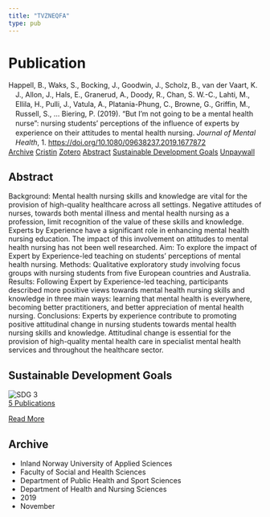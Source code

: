 ```yaml
---
title: "TVZNEQFA"
type: pub
---
```

<h1>Publication</h1>
<article id="csl-bib-container-TVZNEQFA" class="csl-bib-container">
  <div class="csl-bib-body" style="line-height: 1.35; padding-left: 1em; text-indent:-1em;">
  <div class="csl-entry">Happell, B., Waks, S., Bocking, J., Goodwin, J., Scholz, B., van der Vaart, K. J., Allon, J., Hals, E., Granerud, A., Doody, R., Chan, S. W.-C., Lahti, M., Ellila, H., Pulli, J., Vatula, A., Platania-Phung, C., Browne, G., Griffin, M., Russell, S., &#x2026; Biering, P. (2019). &#x201C;But I&#x2019;m not going to be a mental health nurse&#x201D;: nursing students&#x2019; perceptions of the influence of experts by experience on their attitudes to mental health nursing. <i>Journal of Mental Health</i>, 1. <a href="https://doi.org/10.1080/09638237.2019.1677872">https://doi.org/10.1080/09638237.2019.1677872</a></div>
</div>
  <div class="csl-bib-buttons">
    <a href="#taxonomy-article-TVZNEQFA" class="csl-bib-button">Archive</a>
    <a href="https://app.cristin.no/results/show.jsf?id=1743136" alt="Cristin URL" class="csl-bib-button">Cristin</a>
    <a href="http://zotero.org/groups/5402882/items/TVZNEQFA" alt="Zotero URL" class="csl-bib-button">Zotero</a>
    <a href="#abstract-article-TVZNEQFA" class="csl-bib-button">Abstract</a>
    <a href="#sdg-article-TVZNEQFA" class="csl-bib-button">Sustainable Development Goals</a>
    <a href="https://doi.org/10.1080/09638237.2019.1677872" class="csl-bib-button">Unpaywall</a>
  </div>
  <div id="csl-bib-meta-container-TVZNEQFA"></div>
</article>
<div id="csl-bib-meta-TVZNEQFA" class="csl-bib-meta">
  <article id="abstract-article-TVZNEQFA" class="abstract-article">
    <h1>Abstract</h1>
    Background: Mental health nursing skills and knowledge are vital for the provision of high-quality healthcare across all settings. Negative attitudes of nurses, towards both mental illness and mental health nursing as a profession, limit recognition of the value of these skills and knowledge. Experts by Experience have a significant role in enhancing mental health nursing education. The impact of this involvement on attitudes to mental health nursing has not been well researched. Aim: To explore the impact of Expert by Experience-led teaching on students’ perceptions of mental health nursing. Methods: Qualitative exploratory study involving focus groups with nursing students from five European countries and Australia. Results: Following Expert by Experience-led teaching, participants described more positive views towards mental health nursing skills and knowledge in three main ways: learning that mental health is everywhere, becoming better practitioners, and better appreciation of mental health nursing. Conclusions: Experts by experience contribute to promoting positive attitudinal change in nursing students towards mental health nursing skills and knowledge. Attitudinal change is essential for the provision of high-quality mental health care in specialist mental health services and throughout the healthcare sector.
  </article>
  <article id="sdg-article-TVZNEQFA" class="sdg-article">
    <h1>Sustainable Development Goals</h1>
    <div class="sdg-container"><div id="sdg3" class="sdg"> <img src="{{< params subfolder >}}images/sdg/sdg03_en.png" class="image" alt="SDG 3"> <div class="sdg-overlay"> <a href="{{< params subfolder >}}en/archive/?sdg=3#archive" class="sdg-publication-count"><span>5</span> Publications</a> <p><a href="https://sdgs.un.org/goals/goal3" class="sdg-read-more">Read More</a></p> </div> </div></div>
  </article>
  <article id="taxonomy-article-TVZNEQFA" class="taxonomy-article">
    <h1>Archive</h1>
    <ul>
      <li>Inland Norway University of Applied Sciences</li>
      <li>Faculty of Social and Health Sciences</li>
      <li>Department of Public Health and Sport Sciences</li>
      <li>Department of Health and Nursing Sciences</li>
      <li>2019</li>
      <li>November</li>
    </ul>
  </article>
</div>
